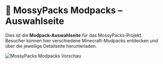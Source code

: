 # 🌿 MossyPacks Modpacks – Auswahlseite

Dies ist die **Modpack-Auswahlseite** für das MossyPacks-Projekt.  
Besucher können hier verschiedene Minecraft-Modpacks entdecken und über die jeweilige Detailseite herunterladen.

![MossyPacks Modpacks Vorschau](assets/screenshot.png)  

